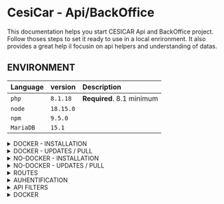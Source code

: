 # CesiCar - Api/BackOffice
This documentation helps you start CESICAR Api and BackOffice project. Follow thoses steps to set it ready to use in a local enrironment.
It also provides a great help il focusin on api helpers and understanding of datas.

## ENVIRONMENT
| Language | version     | Description                |
| :-------- | :------- | :------------------------- |
| `php` | `8.1.18` | **Required**. 8.1 minimum |
| `node` | `18.15.0` |  |
| `npm` | `9.5.0` |  |
| `MariaDB` | `15.1` | |

<details>
  <summary>DOCKER - INSTALLATION</summary>

  ## 1/ Clone project
  ```bash
    git clone repositoryName
  ```

  ## 2/ Create .env
  ```bash
  Create file .env.local in your root folder
  ```
  Add this line with your DB parametes :
  ```bash
    DATABASE_URL="mysql://api_cesicar:api_cesicar@db:3306/api_cesicar?serverVersion=mariadb-10.6.7"
  ```

  ## 3/ build docker
  ```bash
    cd .docker
  ```
  ```bash
    docker-compose build www
  ```
  ```bash
    docker-compose up -d
  ```
  ```bash
    bin/install
  ```

  ## 4/ up the project 
  ```bash
  docker-compose up -d
  ```

  ## link of the projet locally
  - projet - http://localhost:8000/
  - phpmyadmin - http://localhost:8080/


  ## 5/ Generate JWT keys
  ```bash
  docker-compose exec php bin/console lexik:jwt:generate-keypair
  ```

  ## Optional/ Create first admin user
  in database, add first row in user :
  - first_name
  - last_name
  - gender -> homme or femme or autre
  - email -> for login
  - password -> hashed with delow php command
  - roles -> ["ROLE_ADMIN"]
  - driver -> 0 or 1
  - is_verified -> 0 or 1
  - created_at and updated_at -> set now value
  ## Optional/Hash your first password
  ```bash
  php bin/console security:hash-password
  ```
</details>

<details>
  <summary>DOCKER - UPDATES / PULL</summary>

  Each time you update the 'develop' project by :
  ```bash
  git pull
  ```

  Dont forget to watch changes, it may be needed to do so :
  ```bash
  docker-compose exec composer install && npm install
  ```

  Also you may want to check if migrations have to be done
  ```bash
  docker-compose exec php bin/console doctrine:s:u --force
  ```

  Dont forget to generate your JWT Keys
  ```bash
   docker-compose exec php bin/console lexik:jwt:generate-keypair
  ```
</details>

<details>
  <summary>NO-DOCKER - INSTALLATION</summary>

  ### 1/ Clone project
  ```bash
    git clone repositoryName
  ```

  -> Then go in the project folder

  ### 2/ Create .env
  ```bash
  Create file .env.local in your root folder
  ```
  Add this line with your DB parametes :
  ```bash
    DATABASE_URL="mysql://api_cesicar:api_cesicar@db:3306/api_cesicar?serverVersion=mariadb-10.6.7"
  ```

  ### 3/ Composer libraries
  ```bash
    composer install
  ```

  ### 4/ Npm libraries
  ```bash
    npm install
  ```

  ### 5/ Create DataBase
  ```bash
    php bin/console doctrine:database:create
  ```

  ### 6/ Migrate database
  ```bash
    php bin/console doctrine:s:u --force
  ```

  ### 7/ Seed database
  ```bash
    php bin/console doctrine:fixtures:load
  ```
  ### 8/ Start server
  ```bash
    symfony server:start
    ou
    php bin/console server:start
  ```

  ### 9/ Generate JWT keys
  ```bash
    php bin/console lexik:jwt:generate-keypair
  ```

  ### link of the projet locally
  - BO - http://localhost:8000/admin
  - api - http://localhost:8000/api

  ### HELP/ Hash your first password
  ```bash
  php bin/console security:hash-password
  ```
</details>

<details>
  <summary>NO-DOCKER - UPDATES / PULL</summary>

  ### 0/ In project folder, before anything check witch branch your on
  ```bash
    git status
  ```
  ### 1/ Go to develop branch
  ```bash
    git checkout develop
  ```
  ### 2/ Fetch differences - read report
  ```bash
    git fetch
  ```

  ### 3/ Pull updates - read report
  ```bash
    git pull
  ```

  ### 4/ If needed update libraries
  ```bash
    composer install && npm install
  ```

  ### 5/ Delete the whole database and recreate it
  ```bash
    php bin/console doctrine:database:create
  ```

  ### 6/ Migrate database
  ```bash
    php bin/console doctrine:s:u --force
  ```

  ### 7/ Seed database
  ```bash
    php bin/console doctrine:fixtures:load
  ```
</details>

<details>
  <summary>ROUTES</summary>

  ### Access BackOffice
  127.0.0.1:8000/admin

  connect with your credentials or this admin :
    login : florent.gallou@viacesi.fr
    password : password

  ### Access api
  127.0.0.1:8000/api
  -> help : https://symfonycasts.com/screencast/api-platform/json-ld

  ### Access api using helper
  127.0.0.1:8000/_profiler
  -> help : https://symfonycasts.com/screencast/api-platform/profiler

  ### Access api register
  BO Controller : src/Controller/SecurityControlle/register()
  127.0.0.1:8000/api/register
  send parameters
    -> email
    -> password

  ### Access api login
  BO Controller : src/Controller/SecurityControlle/login() automatic JWT generator
  127.0.0.1:8000/api/login
  send parameters
    -> username
    -> password

  ### Access api connected user
  127.0.0.1:8000/api/me
    -> get    - read
    -> patch  - update

  ### Access api login
  127.0.0.1:8000/api/logout

  ### Api get all Travels
  127.0.0.1:8000/api/travels
  ```bash
  [
    {
			"@id": "\/api\/travel\/21",
			"@type": "Travel",
			"id": 21,
			"toCesi": true,
			"address": {
				"label": "10 Rue Saint Laurent 27700 Heuqueville",
				"housenumber": "10",
				"id": "27337_0082_00010",
				"name": "10 Rue Saint Laurent",
				"postcode": "27700",
				"citycode": "27337",
				"position": [
					49.286074,
					1.343469
				],
				"city": "Heuqueville",
				"context": "27, Eure, Normandie",
				"street": "Rue Saint Laurent"
			},
			"departure_date": "2023-10-22T03:13:00+02:00",
			"user": {
				"@id": "\/api\/users\/28",
				"@type": "User",
				"name": "Florent Gallou"
			}
		},
  ]
  ```
  - toCesi (boulean) :
    - true = travel TO CESI
    - false = travel FROM CESI

  - position (json array [geo api values]) :
    - if toCesi = true -> position = position from where you start to go to CESI
    - if toCesi = false -> position = position where you go when leaving CESI

  - departure_date = datetime from when travel starts
    - to know travel length, calculate time with Km between CESI and position

  - user.name = first_name.' '.last_name (of driver)

  </details>

<details>
  <summary>AUHENTIFICATION</summary>

  ## API JWT
  If you log correctly with : 
  127.0.0.1:8000/api/login

  You'll get a Token like this :
  ```bash
  {
    "token": "eyJ0eXAiOiJKV1QiLCJhbGciOiJSUzI1NiJ9.eyJpYXQiOjE2ODMxMTc4NTIsImV4cCI6MTY4MzEyMTQ1Miwicm9sZXMiOlsiUk9MRV9TVVBFUkFETUlOIiwiUk9MRV9VU0VSIl0sInVzZXJuYW1lIjoiZmxvcmVudC5nYWxsb3VAdmlhY2VzaS5mciJ9.GlrP61Tv_qI3gI3MKEOuLT9QoFob-Iu8lp2MwlCvQ9RiTLFFvVhCaq8ZvnFspgp-wrmrFc6VBfOsZ3_p8EgS6JLLL367QobCLRVWkdskMRpreaE0Fqwdu84P2xQX9ArCnxJbpbffE6ISIDV7T_t1K3pGwMzC4dcCRAVJMr2LtRgR0uV70-OT4dbqI_RnEYxN7rnAdYtKNblVZ54dFbjs4SveBXJD89WJ-IVbyM-rGwR25sHZkfirFGxbROuvI8oZy8JBt738kQbJCRq4bgdzEPVCpN_UpNiWJdlKdJPvoo8-M78NjYGE04x2si3Ms3HT5hDtzk7VoMFo3JouPAQibA"
  }
  ```
  You can decode this token here :
  https://jwt.io/#debugger-io

  Just copy/paste the api token to see result

  ## Use JWT Token to get api/me

  add to the request a Auth Types - Bearer Token : your-jwt-token
  EX : with Axios

  ``` js
    const headerDatas = {
      headers: {
        'Content-Type': 'application/ld+json',
        'Authorization': `Bearer ${token}`
      }
    };

    axios.get(`${process.env.API_URL}/me`,
                  headerDatas
                ).then(console.log).catch(console.log);
  ```
  ## For help :
  Postman Tests : https://www.youtube.com/watch?v=SKswJH7_plQ&ab_channel=ValentinDespa
  StackOverflow : https://stackoverflow.com/questions/40988238/sending-the-bearer-token-with-axios
</details>

<details>
<summary>API FILTERS</summary>

  Filters are made to be chainable, you can add filters in what order you want and change paremeters as you need

  ## Travel filters
  To get only travels that goes to CESI
  http://127.0.0.1:8000/api/travels?toCesi=true

  To get only travels that goes back from CESI
  http://127.0.0.1:8000/api/travels?toCesi=false

  To get only travels that goes back from CESI with dates before july 2023
  http://127.0.0.1:8000/api/travels?toCesi=true&departure_date%5Bbefore%5D=2023-07

  To get only travels that goes back from CESI with dates after july 2023
  http://127.0.0.1:8000/api/travels?toCesi=true&departure_date%5Bbefore%5D=2023-07

  To get only travels that goes back from CESI with dates between mai 2023 and july 2023
  http://127.0.0.1:8000/api/travels?toCesi=true&departure_date%5Bbefore%5D=2023-07&departure_date%5Bafter%5D=2023-05

</details>

<details>
<summary>DOCKER</summary>

### 1/ Créer le fichier Dockerfile dans la racide du projet symfony

### 2/ Builder l'image
``` bash
docker build -t cesicar-api-bo .
```

### 3/ Lancer l'image
Attention sous linux à bien arrêter le serveur apache au besoin : sudo service apache2 stop
``` bash
docker run -d -p 80:80 --name img-cesicarboapi cesicar-api-bo
```

### 4/ Copier fichier php.ini de l'image en local pour pouvoir configurer le fichier
``` bash
docker cp img-cesicarboapi:/usr/local/etc/php ./.docker/php
```

### 5/ Arrêter l'image
``` bash
docker ps
docker stop 9d91536e0fca
```

<!-- ### 6/ Lancer l'image avec la relation entre le fichier ini en local et celui dans l'image
``` bash
sudo docker run -d -p 80:80 -v $(pwd)/usr/local/etc/php:/docker/ --name my-php-app project-php
``` -->

### 7/ Créer le fichier docker-compose.yml en racine

### 8/ Lancer docker compose
``` bash
sudo docker compose up
```

### 9/ Pour symfony changer la source du point d'entrée index.php dans le dockerfile :
ENV APACHE_DOCUMENT_ROOT /var/www/html/public

RUN sed -ri -e 's!/var/www/html!${APACHE_DOCUMENT_ROOT}!g' /etc/apache2/sites-available/*.conf
RUN sed -ri -e 's!/var/www/!${APACHE_DOCUMENT_ROOT}!g' /etc/apache2/apache2.conf /etc/apache2/conf-available/*.conf

### 10/ Add extensions in Dockerfile:
RUN docker-php-ext-install mysqli pdo pdo_mysql

### 11/ Décommenter les extensions dans le fichier local docker/php.ini
extension=mysqli
extension=pdo_mysql

doc traefic
Gérer les certificats SSL
--certificatesresolvers.myresolver.acme.httpchallenge=true
--certificatesresolvers.myresolver.acme.httpchallenge.entrypoint=web
--certificatesresolvers.myresolver.acme.caserve=https://acme-staging-v02.api-letsencrypt.org/diectory

</details>
